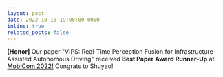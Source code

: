 ```yaml
---
layout: post
date: 2022-10-18 19:00:00-0000
inline: true
related_posts: false
---
```


<strong>[Honor]</strong> Our paper "VIPS: Real-Time Perception Fusion for Infrastructure-Assisted Autonomous Driving" received <strong>Best Paper Award Runner-Up</strong> at <a href="https://www.sigmobile.org/mobicom/2022/program.html" style="font-weight: 500;">MobiCom 2022!</a> Congrats to Shuyao!



